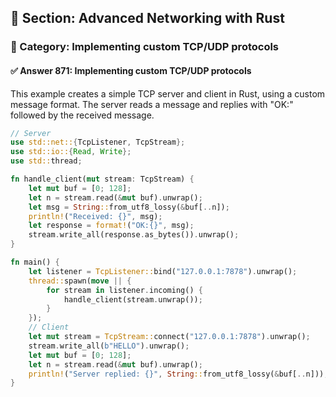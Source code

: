 ## 📘 Section: Advanced Networking with Rust
### 🔹 Category: Implementing custom TCP/UDP protocols
#### ✅ Answer 871: Implementing custom TCP/UDP protocols

This example creates a simple TCP server and client in Rust, using a custom message format. The server reads a message and replies with "OK:" followed by the received message.

```rust
// Server
use std::net::{TcpListener, TcpStream};
use std::io::{Read, Write};
use std::thread;

fn handle_client(mut stream: TcpStream) {
    let mut buf = [0; 128];
    let n = stream.read(&mut buf).unwrap();
    let msg = String::from_utf8_lossy(&buf[..n]);
    println!("Received: {}", msg);
    let response = format!("OK:{}", msg);
    stream.write_all(response.as_bytes()).unwrap();
}

fn main() {
    let listener = TcpListener::bind("127.0.0.1:7878").unwrap();
    thread::spawn(move || {
        for stream in listener.incoming() {
            handle_client(stream.unwrap());
        }
    });
    // Client
    let mut stream = TcpStream::connect("127.0.0.1:7878").unwrap();
    stream.write_all(b"HELLO").unwrap();
    let mut buf = [0; 128];
    let n = stream.read(&mut buf).unwrap();
    println!("Server replied: {}", String::from_utf8_lossy(&buf[..n]));
}
```
